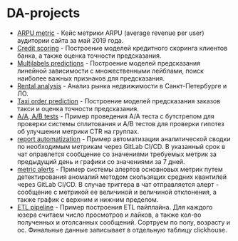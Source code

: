 # DA-projects

- [ARPU metric](https://github.com/KoshkinSvk/DA-projects/tree/main/ARPU_analysis) -  Кейс метрики ARPU (average revenue per user) аудитории сайта за май 2019 года.
- [Credit scoring](https://github.com/KoshkinSvk/DA-projects/tree/main/Credit%20scoring) - Построение моделей кредитного скоринга клиентов банка, а также оценка точности предсказания.
- [Multilabels predictions](https://github.com/KoshkinSvk/DA-projects/tree/main/Multilabels%20prediction) - Построение моделей предсказания линейной зависимости с множественными лейблами, поиск наиболее важных признаков для предсказания.
- [Rental analysis](https://github.com/KoshkinSvk/DA-projects/tree/main/RE_analysis) - Анализ рынка недвижимости в Санкт-Петербурге и ЛО.
- [Taxi order prediction](https://github.com/KoshkinSvk/DA-projects/tree/main/Taxi%20order_prediction) - Построение моделей предсказания заказов такси и оценка точности предсказания.
- [A/A, A/B tests](https://github.com/KoshkinSvk/DA-projects/tree/main/AA%2C%20AB%20tests) - Пример проведения А/А теста с бутстрепом для проверки системы сплитования и А/В тестов для проверки гипотез об улучшении метрики CTR на группах.
- [report automatization](https://github.com/KoshkinSvk/DA-projects/tree/main/test%20reports) - Пример автоматизации аналитической сводки по необходимым метрикам через GitLab CI/CD. В указанный срок в чат оправлется сообщение со значениями требуемых метрик за предыдущий день и графики со значениями за 7 дней. 
- [metric alerts](https://github.com/KoshkinSvk/DA-projects/tree/main/metric%20alerts) - Пример системы алертов основновых метрик путем детектирования аномалий методом скользящих средних квантилей через GitLab CI/CD. В случае триггера в чат  отправляется алерт - сообщение с метрикой ее величиной и величиной отклонения, а также график с верхним и нижним пределом.
- [ETL pipeline](https://github.com/KoshkinSvk/DA-projects/blob/main/af_pipeline_to_ch.py) - Пример построения ETL пайплайна. Для каждого юзера считаем число просмотров и лайков, а также кол-во полученных и отолсанных сообщений. Сортруем по полу, возрасту и ос. Финальные данные записывает в отдельную таблицу clickhouse.
